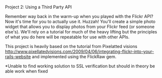 Project 2: Using a Third Party API

Remember way back in the warm-up when you played with the Flickr API? Now it's time for you to actually use it. Huzzah! You'll create a simple photo widget that allows you to display photos from your Flickr feed (or someone else's). We'll rely on a tutorial for much of the heavy lifting but the principles of what you do here will be repeatable for use with other APIs.  

This project is heavily based on the tutorial from Pixelatted visions http://www.pixellatedvisions.com/2009/04/06/integrating-flickr-into-your-rails-website and implemented using the FlickRaw gem. 

*Unable to find working solution to SSL verification but should in theory be able work when fixed
